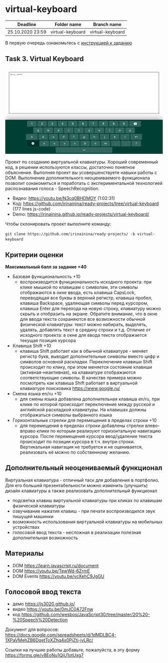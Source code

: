 # virtual-keyboard

| Deadline         | Folder name | Branch name |
| ---------------- | ----------- | ----------- |
| 25.10.2020 23:59 | virtual-keyboard    | virtual-keyboard    |

В первую очередь ознакомьтесь с [инструкцией к заданию](introduction.md)

## Task 3. Virtual Keyboard

![screenshot](images/virtual-keyboard.png)

Проект по созданию виртуальной клавиатуры. Хороший современный код, в решении используются классы, достаточно понятное объяснение. Выполняя проект вы усовершенствуете навыки работы с DOM. Выполнение дополнительного неоцениваемого функционала позволит ознакомиться и поработать с экспериментальной технологией распознавания голоса - SpeechRecognition.

- Видео: https://youtu.be/N3cq0BHDMOY (1:02:31)
- Код: https://github.com/irinainina/ready-projects/tree/virtual-keyboard (177 lines js-code)
- Demo: https://irinainina.github.io/ready-projects/virtual-keyboard/

Чтобы склонировать проект выполните команду:

`git clone https://github.com/irinainina/ready-projects/ -b virtual-keyboard`

## Критерии оценки

**Максимальный балл за задание +40**

- Базовая функциональность +10
  - воспроизводится функциональность исходного проекта: при клике мышкой по клавишам с символам, эти символы отображаются в окне ввода, есть клавиша CapsLock, переводящая все буквы в верхний регистр, клавиша пробел, клавиша Backspace, удаляющая символы перед курсором, клавиша Enter для перехода на новую строку, клавиатуру можно скрыть и отобразить на экране. Обратите внимание, что в окне для ввода текста сохраняются все возможности обычной физической клавиатуры: текст можно набирать, выделять, удалять, добавлять текст в средину строки и т.д. Отличие от исходного проекта: в окне для ввода текста отображается текущая позиция курсора
- Клавиша Shift +10 
  - клавиша Shift работает как в обычной клавиатуре - меняет регистр букв, выводит дополнительные символы вместо цифр и символов основной раскладки. Переключение клавиши Shift происходит по клику, при этом меняется состояние клавиши (активная-неактивная), на клавиатуре отображаются соответствующие символы. В качестве примера можно посмотреть как клавиша Shift работает в виртуальной клавиатуре поисковика https://www.google.ru/
- Смена языка en/ru +10 
  - для смены языка добавлена дополнительная клавиша en/ru, при клике по которой происходит переключение между русской и английской раскладкой клавиатуры. На клавишах должны отображаться символы выбранного языка
- Горизонтальные стрелки для перемещения в пределах строки  +10 
  - для перемещения в пределах строки добавлены стрелки влево-вправо клики по которым реализуют горизонтальную навигацию курсора. После перемещения курсора ввод/удаление текста происходит по позиции курсора в т.ч. внутри строки. Вертикальная навигация не требуется и не оценивается, реализовать её можно по собственному желанию.

## Дополнительный неоцениваемый функционал

Виртуальная клавиатура - отличный таск для добавления в портфолио. Для его большей презентабельности можно изменить (улучшить) дизайн клавиатуры а также реализовать дополнительный функционал
- подсветка клавиш виртуальной клавиатуры при кликах по клавишам физической клавиатуры
- озвучивание нажатия клавиш - при печати воспроизводился звук пишущей машинки
- возможность использования виртуальной клавиатуры на мобильных устройствах
- голосовой ввод текста - несложная в реализации полезная дополнительная возможность 

## Материалы

- DOM https://learn.javascript.ru/document
- DOM https://youtu.be/TewWd-6ZrmE
- DOM Events https://youtu.be/vcXehC9JgGU

## Голосовой ввод текста

- демо https://js3020.github.io/
- видео https://youtu.be/0mJC0A72Fnw
- код https://github.com/wesbos/JavaScript30/tree/master/20%20-%20Speech%20Detection

Документ для вопросов: https://docs.google.com/spreadsheets/d/1dMDLBC4-1XPaVMehZB6DqetToXZhq4x0PiZtj-jvLRc/

Ссылки на лучшие работы добавьте, пожалуйста, в эту форму https://forms.gle/v8EoNu1QjU1otUxg7

